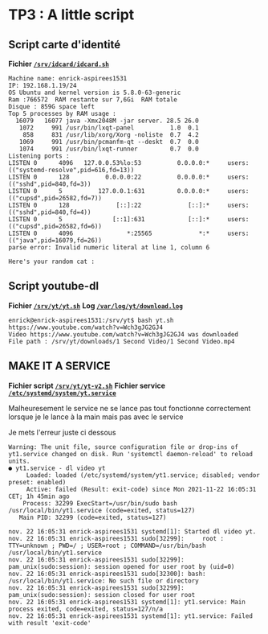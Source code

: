# TP3 : A little script

## Script carte d'identité

**Fichier [`/srv/idcard/idcard.sh`](https://github.com/Enrick1234/TP-linux/blob/main/fichier%20tp3/idcard.md)**
 
``` 
Machine name: enrick-aspirees1531
IP: 192.168.1.19/24
OS Ubuntu and kernel version is 5.8.0-63-generic
Ram :766572  RAM restante sur 7,6Gi  RAM totale
Disque : 859G space left
Top 5 processes by RAM usage :
  16079   16077 java -Xmx2048M -jar server. 28.5 26.0
   1072     991 /usr/bin/lxqt-panel          1.0  0.1
    858     831 /usr/lib/xorg/Xorg -noliste  0.7  4.2
   1069     991 /usr/bin/pcmanfm-qt --deskt  0.7  0.0
   1074     991 /usr/bin/lxqt-runner         0.7  0.0
Listening ports :
LISTEN 0      4096   127.0.0.53%lo:53          0.0.0.0:*     users:(("systemd-resolve",pid=616,fd=13))
LISTEN 0      128          0.0.0.0:22          0.0.0.0:*     users:(("sshd",pid=840,fd=3))
LISTEN 0      5          127.0.0.1:631         0.0.0.0:*     users:(("cupsd",pid=26582,fd=7))
LISTEN 0      128             [::]:22             [::]:*     users:(("sshd",pid=840,fd=4))
LISTEN 0      5              [::1]:631            [::]:*     users:(("cupsd",pid=26582,fd=6))
LISTEN 0      4096               *:25565             *:*     users:(("java",pid=16079,fd=26))
parse error: Invalid numeric literal at line 1, column 6

Here's your random cat : 
```

## Script youtube-dl

**Fichier [`/srv/yt/yt.sh`](https://github.com/Enrick1234/TP-linux/blob/main/fichier%20tp3/script.md)**
**Log [`/var/log/yt/download.log`](https://github.com/Enrick1234/TP-linux/blob/main/fichier%20tp3/log.md)**

```
enrick@enrick-aspirees1531:/srv/yt$ bash yt.sh https://www.youtube.com/watch?v=Wch3gJG2GJ4
Video https://www.youtube.com/watch?v=Wch3gJG2GJ4 was downloaded
File path : /srv/yt/downloads/1 Second Video/1 Second Video.mp4
```

## MAKE IT A SERVICE

**Fichier script [`/srv/yt/yt-v2.sh`](https://github.com/Enrick1234/TP-linux/blob/main/fichier%20tp3/service.md)**
**Fichier service [`/etc/systemd/system/yt.service`](https://github.com/Enrick1234/TP-linux/blob/main/fichier%20tp3/systemservice)**

Malheuresement le service ne se lance pas tout fonctionne correctement lorsque je le lance à la main mais pas avec le service

Je mets l'erreur juste ci dessous

```
Warning: The unit file, source configuration file or drop-ins of yt1.service changed on disk. Run 'systemctl daemon-reload' to reload units.
● yt1.service - dl video yt
     Loaded: loaded (/etc/systemd/system/yt1.service; disabled; vendor preset: enabled)
     Active: failed (Result: exit-code) since Mon 2021-11-22 16:05:31 CET; 1h 45min ago
    Process: 32299 ExecStart=/usr/bin/sudo bash /usr/local/bin/yt1.service (code=exited, status=127)
   Main PID: 32299 (code=exited, status=127)

nov. 22 16:05:31 enrick-aspirees1531 systemd[1]: Started dl video yt.
nov. 22 16:05:31 enrick-aspirees1531 sudo[32299]:     root : TTY=unknown ; PWD=/ ; USER=root ; COMMAND=/usr/bin/bash /usr/local/bin/yt1.service
nov. 22 16:05:31 enrick-aspirees1531 sudo[32299]: pam_unix(sudo:session): session opened for user root by (uid=0)
nov. 22 16:05:31 enrick-aspirees1531 sudo[32300]: bash: /usr/local/bin/yt1.service: No such file or directory
nov. 22 16:05:31 enrick-aspirees1531 sudo[32299]: pam_unix(sudo:session): session closed for user root
nov. 22 16:05:31 enrick-aspirees1531 systemd[1]: yt1.service: Main process exited, code=exited, status=127/n/a
nov. 22 16:05:31 enrick-aspirees1531 systemd[1]: yt1.service: Failed with result 'exit-code'
```


